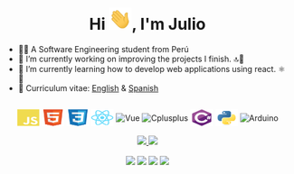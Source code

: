 <h1 align="center">Hi <img src="https://raw.githubusercontent.com/ABSphreak/ABSphreak/master/gifs/Hi.gif" width="40" />, I'm Julio</h1>

- 👨‍💻 A Software Engineering student from Perú
- 🔭 I’m currently working on improving the projects I finish. 🔝💯
- 🌱 I’m currently learning how to develop web applications using react. ⚛🙌
- 📑 Curriculum vitae: [English](https://github.com/JulioSalazar12/JulioSalazar12/blob/297a437e6e5e4bb0874bd06d7300d37480608e64/CV-Julio-Salazar-english.pdf) & [Spanish](https://github.com/JulioSalazar12/JulioSalazar12/blob/297a437e6e5e4bb0874bd06d7300d37480608e64/CV-Julio-Salazar.pdf)

 ##

<div align="center">
  <img align="center" alt="Js" height="30" width="40" src="https://raw.githubusercontent.com/devicons/devicon/master/icons/javascript/javascript-plain.svg">  
  <img align="center" alt="HTML" height="30" width="40" src="https://raw.githubusercontent.com/devicons/devicon/master/icons/html5/html5-original.svg">
  <img align="center" alt="CSS" height="30" width="40" src="https://raw.githubusercontent.com/devicons/devicon/master/icons/css3/css3-original.svg">
  <img align="center" alt="React" height="30" width="40" src="https://raw.githubusercontent.com/devicons/devicon/master/icons/react/react-original.svg">
  <img align="center" alt="Vue" height="30" width="40" src="https://cdn.jsdelivr.net/gh/devicons/devicon/icons/vuejs/vuejs-original.svg" />
  <img align="center" alt="Cplusplus" height="30" width="40" src="https://cdn.jsdelivr.net/gh/devicons/devicon/icons/cplusplus/cplusplus-original.svg" />
  <img align="center" alt="Csharp" height="30" width="40" src="https://raw.githubusercontent.com/devicons/devicon/master/icons/csharp/csharp-original.svg">
  <img align="center" alt="Python" height="30" width="40" src="https://raw.githubusercontent.com/devicons/devicon/master/icons/python/python-original.svg">  
  <img align="center" alt="Arduino" height="30" width="40" src="https://cdn.jsdelivr.net/gh/devicons/devicon/icons/arduino/arduino-original.svg" />
</div><br>

<div align="center">
  <a href="https://github.com/juliosalazar12">
  <img height="180em" src="https://github-readme-stats.vercel.app/api?username=juliosalazar12&show_icons=true&theme=dark&include_all_commits=true&count_private=true"/>
  <img height="180em" src="https://github-readme-stats.vercel.app/api/top-langs/?username=juliosalazar12&layout=compact&langs_count=7&theme=dark"/>
</div><br>
 
<div align="center"> 
 <a href="https://instagram.com/julio.salazar.12" target="_blank"><img src="https://img.shields.io/badge/-Instagram-%23E4405F?style=for-the-badge&logo=instagram&logoColor=white" target="_blank"></a> 	
<a href="https://julio-salazar.web.app/" target="_blank"><img src="https://img.shields.io/badge/website-000000?style=for-the-badge&logo=About.me&logoColor=white" target="_blank"></a>
<a href="https://twitter.com/Julio_SalazarZ"><img src="https://img.shields.io/badge/Twitter-1DA1F2?style=for-the-badge&logo=twitter&logoColor=white" target="_blank"></a>   
 <a href="mailto:jsalazarzapata2@gmail.com"><img src="https://img.shields.io/badge/-Gmail-%23333?style=for-the-badge&logo=gmail&logoColor=white" target="_blank"></a>
 
</div>


<!--
**JulioSalazar12/JulioSalazar12** is a ✨ _special_ ✨ repository because its `README.md` (this file) appears on your GitHub profile.

Here are some ideas to get you started:

- 🔭 I’m currently working on ...
- 🌱 I’m currently learning ...
- 👯 I’m looking to collaborate on ...
- 🤔 I’m looking for help with ...
- 💬 Ask me about ...
- 📫 How to reach me: ...
- 😄 Pronouns: ...
- ⚡ Fun fact: ...
-->
